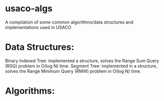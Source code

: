 # usaco-algs
A compilation of some common algorithms/data structures and implementations used in USACO 

# Data Structures: 
  Binary Indexed Tree: implemented a structure, solves the Range Sum Query (RSQ) problem in O(log N) time. 
  Segment Tree: implemented in a structure, solves the Range Minimum Query (RMW) problem in O(log N) time. 
  
# Algorithms: 
  
